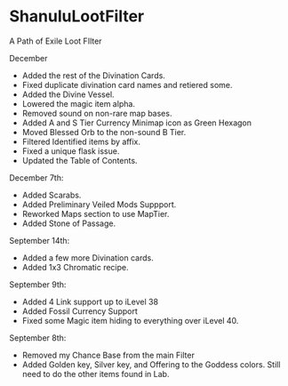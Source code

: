 # ShanuluLootFilter
A Path of Exile Loot FIlter

December 
- Added the rest of the Divination Cards.
- Fixed duplicate divination card names and retiered some.
- Added the Divine Vessel.
- Lowered the magic item alpha.
- Removed sound on non-rare map bases.
- Added A and S Tier Currency Minimap icon as Green Hexagon
- Moved Blessed Orb to the non-sound B Tier.
- Filtered Identified items by affix.
- Fixed a unique flask issue. 
- Updated the Table of Contents.


December 7th:
- Added Scarabs.
- Added Preliminary Veiled Mods Suppport.
- Reworked Maps section to use MapTier.
- Added Stone of Passage.

September 14th:
- Added a few more Divination cards.
- Added 1x3 Chromatic recipe.

September 9th: 	
- Added 4 Link support up to iLevel 38
- Added Fossil Currency Support
- Fixed some Magic item hiding to everything over iLevel 40.

September 8th:
- Removed my Chance Base from the main Filter
- Added Golden key, Silver key, and Offering to the Goddess colors. Still need to do the other items found in Lab.




